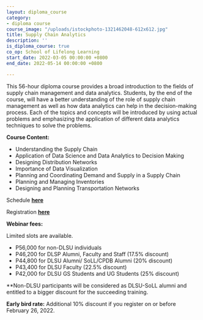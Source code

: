 ```yaml
---
layout: diploma_course
category:
- diploma course
course_image: "/uploads/istockphoto-1321462048-612x612.jpg"
title: Supply Chain Analytics
description: ''
is_diploma_course: true
co_op: School of Lifelong Learning
start_date: 2022-03-05 00:00:00 +0800
end_date: 2022-05-14 00:00:00 +0800

---
```

This 56-hour diploma course provides a broad introduction to the fields of supply chain management and data analytics. Students, by the end of the course, will have a better understanding of the role of supply chain management as well as how data analytics can help in the decision-making process. Each of the topics and concepts will be introduced by using actual problems and emphasizing the application of different data analytics techniques to solve the problems.

**Course Content:**

* Understanding the Supply Chain
* Application of Data Science and Data Analytics to Decision Making
* Designing Distribution Networks
* Importance of Data Visualization
* Planning and Coordinating Demand and Supply in a Supply Chain
* Planning and Managing Inventories
* Designing and Planning Transportation Networks

Schedule [**here**](https://bit.ly/SupplyChainAnalytics2022 "Schedule")

Registration [**here**](https://forms.gle/rkQ3Qaq4pXqm3ceeA "Registration")

**Webinar fees:**

Limited slots are available.

* P56,000 for non-DLSU individuals
* P46,200 for DLSP Alumni, Faculty and Staff (17.5% discount)
* P44,800 for DLSU Alumni/ SoLL/CPDB Alumni (20% discount)
* P43,400 for DLSU Faculty (22.5% discount)
* P42,000 for DLSU GS Students and UG Students (25% discount)

\**Non-DLSU participants will be considered as DLSU-SoLL alumni and entitled to a bigger discount for the succeeding training.

**Early bird rate:** Additional 10% discount if you register on or before February 26, 2022.